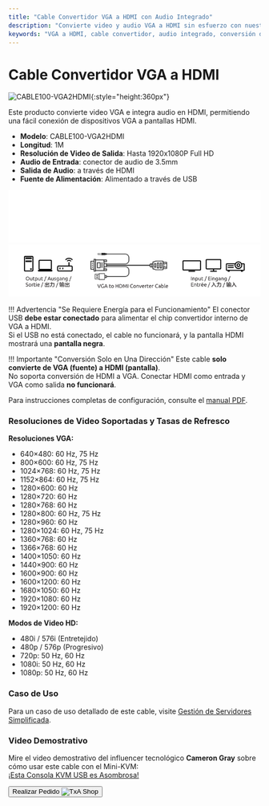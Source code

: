```yaml
---
title: "Cable Convertidor VGA a HDMI con Audio Integrado"
description: "Convierte video y audio VGA a HDMI sin esfuerzo con nuestro cable convertidor, perfecto para conectar dispositivos antiguos a pantallas modernas."
keywords: "VGA a HDMI, cable convertidor, audio integrado, conversión de video"
---
```


# Cable Convertidor VGA a HDMI

![CABLE100-VGA2HDMI](https://assets.openterface.com/images/product/part/CABLE100-VGA2HDMI-1.webp){:style="height:360px"}

Este producto convierte video VGA e integra audio en HDMI, permitiendo una fácil conexión de dispositivos VGA a pantallas HDMI.

-   **Modelo**: CABLE100-VGA2HDMI
-   **Longitud**: 1M
-   **Resolución de Video de Salida**: Hasta 1920x1080P Full HD
-   **Audio de Entrada**: conector de audio de 3.5mm
-   **Salida de Audio**: a través de HDMI
-   **Fuente de Alimentación**: Alimentado a través de USB

![VGA to HDMI Cable Dark](vga2hdmi-connect-dark.svg#only-dark)
![VGA to HDMI Cable Light](vga2hdmi-connect-light.svg#only-light)

!!! Advertencia "Se Requiere Energía para el Funcionamiento"
    El conector USB **debe estar conectado** para alimentar el chip convertidor interno de VGA a HDMI.  
    Si el USB no está conectado, el cable no funcionará, y la pantalla HDMI mostrará una **pantalla negra**.

!!! Importante "Conversión Solo en Una Dirección"
    Este cable **solo convierte de VGA (fuente) a HDMI (pantalla)**.  
    No soporta conversión de HDMI a VGA. Conectar HDMI como entrada y VGA como salida **no funcionará**.

Para instrucciones completas de configuración, consulte el [manual PDF](https://github.com/TechxArtisanStudio/Openterface/blob/main/product-printed-materials/vga2hdmi-manual-300-100-2040928.pdf).

### Resoluciones de Video Soportadas y Tasas de Refresco

**Resoluciones VGA:**

-   640×480: 60 Hz, 75 Hz
-   800×600: 60 Hz, 75 Hz
-   1024×768: 60 Hz, 75 Hz
-   1152×864: 60 Hz, 75 Hz
-   1280×600: 60 Hz
-   1280×720: 60 Hz
-   1280×768: 60 Hz
-   1280×800: 60 Hz, 75 Hz
-   1280×960: 60 Hz
-   1280×1024: 60 Hz, 75 Hz
-   1360×768: 60 Hz
-   1366×768: 60 Hz
-   1400×1050: 60 Hz
-   1440×900: 60 Hz
-   1600×900: 60 Hz
-   1600×1200: 60 Hz
-   1680×1050: 60 Hz
-   1920×1080: 60 Hz
-   1920×1200: 60 Hz

**Modos de Video HD:**

-   480i / 576i (Entretejido)
-   480p / 576p (Progresivo)
-   720p: 50 Hz, 60 Hz
-   1080i: 50 Hz, 60 Hz
-   1080p: 50 Hz, 60 Hz

### Caso de Uso

Para un caso de uso detallado de este cable, visite [Gestión de Servidores Simplificada](/use-cases/#streamlined-server-management).

### Video Demostrativo

Mire el video demostrativo del influencer tecnológico **Cameron Gray** sobre cómo usar este cable con el Mini-KVM:  
[¡Esta Consola KVM USB es Asombrosa!](https://youtu.be/xAEQpWyfY-c?si=auB5NtqHVw2C7iIK&t=1693)

<button class="md-button" onclick="window.location.href='https://shop.techxartisan.com/products/vga-to-hdmi-converter-cable'"> Realizar Pedido <img src="https://assets.openterface.com/images/trademark/txa.svg" alt="TxA Shop" style="vertical-align: middle; height: 20px;"></button>
